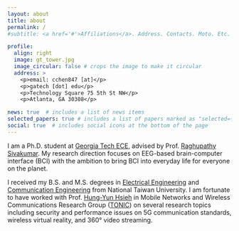 ```yaml
---
layout: about
title: about
permalink: /
#subtitle: <a href='#'>Affiliations</a>. Address. Contacts. Moto. Etc.

profile:
  align: right
  image: gt_tower.jpg
  image_circular: false # crops the image to make it circular
  address: >
    <p>email: cchen847 [at]</p>
    <p>gatech [dot] edu</p>
    <p>Technology Square 75 5th St NW</p>
    <p>Atlanta, GA 30308</p>

news: true  # includes a list of news items
selected_papers: true # includes a list of papers marked as "selected={true}"
social: true  # includes social icons at the bottom of the page
---
```


I am a Ph.D. student at [Georgia Tech ECE](https://www.ece.gatech.edu), advised by Prof. [Raghupathy Sivakumar](https://siva.ece.gatech.edu).
My research direction focuses on EEG-based brain-computer interface (BCI) with the ambition to bring BCI into everyday life for everyone on the planet.

I received my B.S. and M.S. degrees in [Electrical Engineering](https://web.ee.ntu.edu.tw/eng/index.php) and [Communication Engineering](https://comm.ntu.edu.tw/en/) from National Taiwan University.
I am fortunate to have worked with Prof. [Hung-Yun Hsieh](https://www.ee.ntu.edu.tw/profile1.php?id=306) in Mobile Networks and Wireless Communications Research Group ([TONIC](http://tonic.ee.ntu.edu.tw)) on several research topics including security and performance issues on 5G communication standards, wireless virtual reality, and 360° video streaming.
